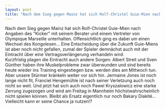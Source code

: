 ```yaml
---
layout: post
title: "Nach dem Sieg gegen Mainz hat sich Rolf-Christel Guie-Mien nach Angaben des Kicker mit seinem Berater und einem Vertreter von Olympique Marseille unterhalten."
---
```


Nach dem Sieg gegen Mainz hat sich Rolf-Christel Guie-Mien nach Angaben des "Kicker" mit seinem Berater und einem Vertreter von Olympique Marseille unterhalten. Offensichtlich ging es dabei um einen Wechsel des Kongolesen... Eine Entscheidung über die Zukunft Guie-Miens ist aber noch nicht gefallen, zumal der Spieler demnächst auch mit der Eintracht über eine Vertragsverlängerung verhandeln wird.  
Kurzfristig plagen die Eintracht auch andere Sorgen: Albert Streit und Sven Günther haben ihre Muskelprobleme zwar überwunden und sind bereits heute wieder ins Training eingestiegen bzw. werden dies am Mittwoch tun. Aber unsere Stürmer kränkeln weiter vor sich hin. Jermaine Jones ist noch lange nicht fit, Franciel Hengemühle ist nach seiner Verletzung auch noch nicht so weit. Und jetzt hat sich auch noch Pawel Kryszalowicz eine starke Zerrung zugezogen und wird am Freitag in Mannheim höchstwahrscheinlich nicht spielen können. Bleibt als Ersatz eigentlich nur noch Bakary Diakité... Vielleicht kann er seine Chance ja nutzen!?
